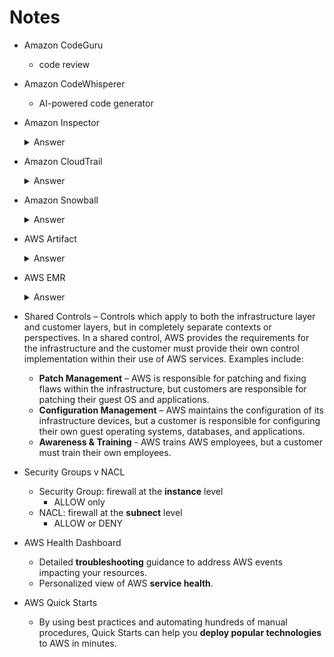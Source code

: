 # Notes
- Amazon CodeGuru
    - code review

- Amazon CodeWhisperer
    - AI-powered code generator

- Amazon Inspector
    <details markdown=1><summary markdown='span'>Answer</summary>
    vulnerability 

    automated and continual vulnerability management at scale
    </details>

- Amazon CloudTrail
    <details markdown=1><summary markdown='span'>Answer</summary>
    API calls, who did what, who to blame
    </details>

- Amazon Snowball
    <details markdown=1><summary markdown='span'>Answer</summary>
    
    - Easily __migrate__ terabytes of data to the cloud without limits in storage capacity or compute power.

    - Accelerate application performance in disconnected, austere edge environments and __run compute workloads__ with little or no connectivity.
    
    - __Protect your data__ in transit with Snowball’s ruggedized chassis, integrated logistics, and tamper-evident box, and get data to the right place quickly.
    </details>

- AWS Artifact
    <details markdown=1><summary markdown='span'>Answer</summary>
    No cost, self-service portal for on-demand access to __compliance reports__ and for entering into select online __agreements__.
    </details>
 
 - AWS EMR 
    <details markdown=1><summary markdown='span'>Answer</summary>
    
    - Big data

    - serverless
    </details>

- Shared Controls – Controls which apply to both the infrastructure layer and customer layers, but in completely separate contexts or perspectives. In a shared control, AWS provides the requirements for the infrastructure and the customer must provide their own control implementation within their use of AWS services. Examples include:    

    - __Patch Management__ – AWS is responsible for patching and fixing flaws within the infrastructure, but customers are responsible for patching their guest OS and applications.
    - __Configuration Management__ – AWS maintains the configuration of its infrastructure devices, but a customer is responsible for configuring their own guest operating systems, databases, and applications.
    - __Awareness & Training__ - AWS trains AWS employees, but a customer must train their own employees.

- Security Groups v NACL
    - Security Group: firewall at the **instance** level
        - ALLOW only
    - NACL: firewall at the **subnect** level
        - ALLOW or DENY

- AWS Health Dashboard
    - Detailed __troubleshooting__ guidance to address AWS events impacting your resources.
    - Personalized view of AWS __service health__.

- AWS Quick Starts
    - By using best practices and automating hundreds of manual procedures, Quick Starts can help you __deploy popular technologies__ to AWS in minutes.